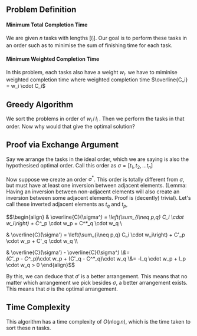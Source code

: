 ## Problem Definition
#### Minimum Total Completion Time
We are given $n$ tasks with lengths \[$l_i$]. Our goal is to perform these tasks in an order such as to minimise the sum of finishing time for each task.

#### Minimum Weighted Completion Time
In this problem, each tasks also have a weight $w_i$. we have to miminise weighted completion time where weighted completion time $\overline{C_i} = w_i \cdot C_i$

## Greedy Algorithm
We sort the problems in order of $w_i\,/\,l_i$ . Then we perform the tasks in that order. Now why would that give the optimal solution?

## Proof via Exchange Argument
Say we arrange the tasks in the ideal order, which we are saying is also the hypothesised optimal order. Call this order as $\sigma = [t_1, t_2, ... t_n]$ 

Now suppose we create an order $\sigma^*$. This order is totally different from $\sigma$, but must have at least one inversion between adjacent elements. (Lemma: Having an inversion between non-adjacent elements will also create an inversion between some adjacent elements. Proof is (decently) trivial). Let's call these inverted adjacent elements as $t_q$ and $t_p$, 

$$\begin{align}
& \overline{C}(\sigma^*) = \left(\sum_{i\neq p,q} C_i \cdot w_i\right) + C^*_p \cdot w_p + C^*_q \cdot w_q \\

& \overline{C}(\sigma') = \left(\sum_{i\neq p,q} C_i \cdot w_i\right) + C'_p \cdot w_p + C'_q \cdot w_q \\\\

& \overline{C}(\sigma') - \overline{C}(\sigma^*) \\&=  
(C'_p - C^*_p)\cdot w_p + (C'_q - C^*_q)\cdot w_q \\&=
-l_q \cdot w_p + l_p \cdot w_q > 0 
\end{align}$$

By this, we can deduce that $\sigma'$ is a better arrangement. This means that no matter which arrangement we pick besides $\sigma$, a better arrangement exists. This means that $\sigma$ is the optimal arrangement. 

## Time Complexity
This algorithm has a time complexity of $O(n\log n)$, which is the time taken to sort these $n$ tasks.